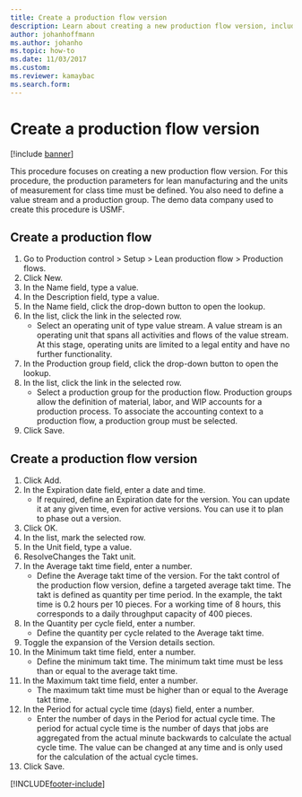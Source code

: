 ```yaml
--- 
title: Create a production flow version
description: Learn about creating a new production flow version, including a step-by-step process for creating production flows using the USMF demo data company. 
author: johanhoffmann
ms.author: johanho
ms.topic: how-to
ms.date: 11/03/2017
ms.custom:
ms.reviewer: kamaybac
ms.search.form:
---
```


# Create a production flow version

[!include [banner](../../includes/banner.md)]

This procedure focuses on creating a new production flow version. For this procedure, the production parameters for lean manufacturing and the units of measurement for class time must be defined. You also need to define a value stream and a production group. The demo data company used to create this procedure is USMF.


## Create a production flow
1. Go to Production control > Setup > Lean production flow > Production flows.
2. Click New.
3. In the Name field, type a value.
4. In the Description field, type a value.
5. In the Name field, click the drop-down button to open the lookup.
6. In the list, click the link in the selected row.
    * Select an operating unit of type value stream. A value stream is an operating unit that spans all activities and flows of the value stream. At this stage, operating units are limited to a legal entity and have no further functionality.  
7. In the Production group field, click the drop-down button to open the lookup.
8. In the list, click the link in the selected row.
    * Select a production group for the production flow. Production groups allow the definition of material, labor, and WIP accounts for a production process. To associate the accounting context to a production flow, a production group must be selected.  
9. Click Save.

## Create a production flow version
1. Click Add.
2. In the Expiration date field, enter a date and time.
    * If required, define an Expiration date for the version. You can update it at any given time, even for active versions. You can use it to plan to phase out a version.  
3. Click OK.
4. In the list, mark the selected row.
5. In the Unit field, type a value.
6. ResolveChanges the Takt unit.
7. In the Average takt time field, enter a number.
    * Define the Average takt time of the version. For the takt control of the production flow version, define a targeted average takt time. The takt is defined as quantity per time period. In the example, the takt time is 0.2 hours per 10 pieces. For a working time of 8 hours, this corresponds to a daily throughput capacity of 400 pieces.  
8. In the Quantity per cycle field, enter a number.
    * Define the quantity per cycle related to the Average takt time.  
9. Toggle the expansion of the Version details section.
10. In the Minimum takt time field, enter a number.
    * Define the minimum takt time. The minimum takt time must be less than or equal to the average takt time.  
11. In the Maximum takt time field, enter a number.
    * The maximum takt time must be higher than or equal to the Average takt time.  
12. In the Period for actual cycle time (days) field, enter a number.
    * Enter the number of days in the Period for actual cycle time. The period for actual cycle time is the number of days that jobs are aggregated from the actual minute backwards to calculate the actual cycle time. The value can be changed at any time and is only used for the calculation of the actual cycle times.  
13. Click Save.



[!INCLUDE[footer-include](../../../includes/footer-banner.md)]
